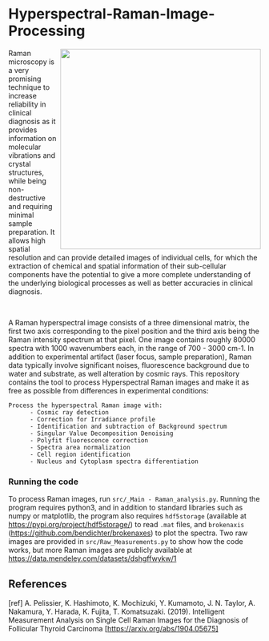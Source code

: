 # Hyperspectral-Raman-Image-Processing

<img align="right" src="https://raw.githubusercontent.com/Aurelien-Pelissier/Raman-Imaging-Processing/master/img/Hyperspectral-Image.png" width=400>
Raman microscopy is a very promising technique to increase reliability in clinical diagnosis as it provides information on molecular vibrations and crystal structures, while being non-destructive and requiring minimal sample preparation. It allows high spatial resolution and can provide detailed images of individual cells, for which the extraction of chemical and spatial information of their sub-cellular components have the potential to give a more complete understanding of the underlying biological processes as well as better accuracies in clinical diagnosis. 


&nbsp;



A Raman hyperspectral image consists of a three dimensional matrix, the first two axis corresponding to the pixel position and the third axis being the Raman intensity spectrum at that pixel. One image contains roughly 80000 spectra with 1000 wavenumbers each, in the range of 700 - 3000 cm-1. In addition to experimental artifact (laser focus, sample preparation), Raman data typically involve significant noises, fluorescence background due to water and substrate, as well alteration by cosmic rays. This repository contains the tool to process Hyperspectral Raman images and make it as free as possible from differences in experimental conditions:
       
    Process the hyperspectral Raman image with:  
          - Cosmic ray detection
          - Correction for Irradiance profile
          - Identification and subtraction of Background spectrum
          - Singular Value Decomposition Denoising
          - Polyfit fluorescence correction
          - Spectra area normalization
          - Cell region identification
          - Nucleus and Cytoplasm spectra differentiation
        
        
### Running the code
To process Raman images, run `src/_Main - Raman_analysis.py`. Running the program requires python3, and in addition to standard libraries such as numpy or matplotlib, the program also requires `hdf5storage` (available at https://pypi.org/project/hdf5storage/) to read `.mat` files, and `brokenaxis` (https://github.com/bendichter/brokenaxes) to plot the spectra. Two raw images are provided in `src/Raw_Measurements.py` to show how the code works, but more Raman images are publicly available at https://data.mendeley.com/datasets/dshgffwykw/1


## References

[ref] A. Pelissier, K. Hashimoto, K. Mochizuki, Y. Kumamoto, J. N. Taylor, A. Nakamura, Y. Harada, K. Fujita, T. Komatsuzaki. (2019). Intelligent Measurement Analysis on Single Cell Raman Images for the Diagnosis of Follicular Thyroid Carcinoma [https://arxiv.org/abs/1904.05675]
